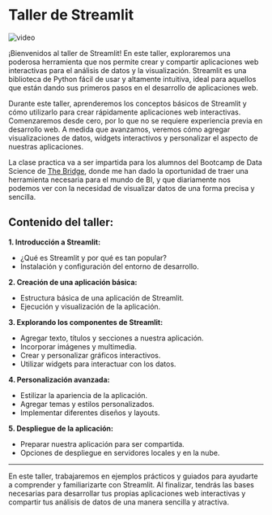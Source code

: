 # Taller de Streamlit

![video](src/static/streamlit.gif)

¡Bienvenidos al taller de Streamlit! En este taller, exploraremos una poderosa herramienta que nos permite crear y compartir aplicaciones web interactivas para el análisis de datos y la visualización. Streamlit es una biblioteca de Python fácil de usar y altamente intuitiva, ideal para aquellos que están dando sus primeros pasos en el desarrollo de aplicaciones web.

Durante este taller, aprenderemos los conceptos básicos de Streamlit y cómo utilizarlo para crear rápidamente aplicaciones web interactivas. Comenzaremos desde cero, por lo que no se requiere experiencia previa en desarrollo web. A medida que avanzamos, veremos cómo agregar visualizaciones de datos, widgets interactivos y personalizar el aspecto de nuestras aplicaciones.

La clase practica va a ser impartida para los alumnos del Bootcamp de Data Science de [The Bridge](https://www.thebridge.tech/campus/bootcamps-madrid), donde me han dado la oportunidad de traer una herramienta necesaria para el mundo de BI, y que diariamente nos podemos ver con la necesidad de visualizar datos de una forma precisa y sencilla. 

## Contenido del taller:

**1. Introducción a Streamlit:**

- ¿Qué es Streamlit y por qué es tan popular?
- Instalación y configuración del entorno de desarrollo.

**2. Creación de una aplicación básica:**

- Estructura básica de una aplicación de Streamlit.
- Ejecución y visualización de la aplicación.

**3. Explorando los componentes de Streamlit:**

- Agregar texto, títulos y secciones a nuestra aplicación.
- Incorporar imágenes y multimedia.
- Crear y personalizar gráficos interactivos.
- Utilizar widgets para interactuar con los datos.

**4. Personalización avanzada:**

- Estilizar la apariencia de la aplicación.
- Agregar temas y estilos personalizados.
- Implementar diferentes diseños y layouts.

**5. Despliegue de la aplicación:**

- Preparar nuestra aplicación para ser compartida.
- Opciones de despliegue en servidores locales y en la nube.

--------
En este taller, trabajaremos en ejemplos prácticos y guiados para ayudarte a comprender y familiarizarte con Streamlit. Al finalizar, tendrás las bases necesarias para desarrollar tus propias aplicaciones web interactivas y compartir tus análisis de datos de una manera sencilla y atractiva.

